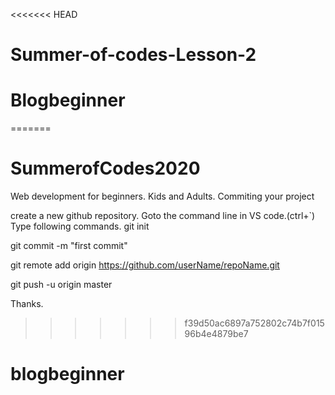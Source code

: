 <<<<<<< HEAD
# Summer-of-codes-Lesson-2
# Blogbeginner
=======
# SummerofCodes2020
Web development for beginners. Kids and Adults.
Commiting your project

create a new github repository.
Goto the command line in VS code.(ctrl+`)
Type following commands.
git init

git commit -m "first commit"

git remote add origin https://github.com/userName/repoName.git

git push -u origin master

Thanks.
>>>>>>> f39d50ac6897a752802c74b7f01596b4e4879be7
# blogbeginner
